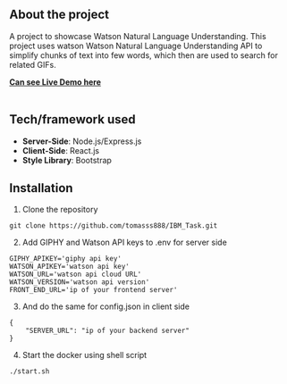 ## About the project
A project to showcase Watson Natural Language Understanding. This project uses watson Watson Natural Language Understanding API to simplify chunks of text into few words, which then are used to search for related GIFs. 

<a href="http://demo.therejoice.co.uk/"><strong>Can see Live Demo here</strong></a>
<br />
<br />


## Tech/framework used

* **Server-Side**: Node.js/Express.js
* **Client-Side**: React.js
* **Style Library**: Bootstrap

## Installation

1. Clone the repository
```
git clone https://github.com/tomasss888/IBM_Task.git 
```
2. Add GIPHY and Watson API keys  to .env for server side
```
GIPHY_APIKEY='giphy api key'
WATSON_APIKEY='watson api key'
WATSON_URL='watson api cloud URL'
WATSON_VERSION='watson api version'
FRONT_END_URL='ip of your frontend server'
```

3. And do the same for config.json in client side
```
{
    "SERVER_URL": "ip of your backend server"
}
```

4. Start the docker using shell script
```
./start.sh
```
